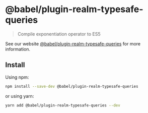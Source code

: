 # @babel/plugin-realm-typesafe-queries

> Compile exponentiation operator to ES5

See our website [@babel/plugin-realm-typesafe-queries](https://babeljs.io/docs/en/babel-plugin-realm-typesafe-queries) for more information.

## Install

Using npm:

```sh
npm install --save-dev @babel/plugin-realm-typesafe-queries
```

or using yarn:

```sh
yarn add @babel/plugin-realm-typesafe-queries --dev
```

